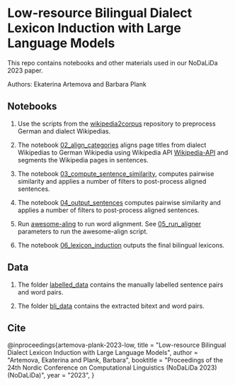 # Low-resource Bilingual Dialect Lexicon Induction with Large Language Models 


This repo contains notebooks and other materials used in our NoDaLiDa 2023 paper.

Authors: Ekaterina Artemova and Barbara Plank

## Notebooks

1. Use the scripts from the [wikipedia2corpus](https://github.com/GermanT5/wikipedia2corpus) repository to preprocess German and dialect Wikipedias. 

2. The notebook [02_align_categories](https://github.com/mainlp/dialect-BLI/blob/main/02_align_categories.ipynb)  aligns page titles from dialect Wikipedias to German Wikipedia using Wikipedia API [Wikipedia-API](https://pypi.org/project/Wikipedia-API/) and segments the Wikipedia pages in sentences.

3. The notebook [03_compute_sentence_similarity](https://github.com/mainlp/dialect-BLI/blob/main/03_compute_sentence_similarity.ipynb), computes pairwise similarity and applies a number of filters to post-process aligned sentences.

4. The notebook [04_output_sentences](https://github.com/mainlp/dialect-BLI/blob/main/04_output_sentences.ipynb) computes pairwise similarity and applies a number of filters to post-process aligned sentences.

5. Run [awesome-aling](https://github.com/neulab/awesome-align) to run word alignment. See [05_run_aligner](https://github.com/mainlp/dialect-BLI/blob/main/05_run_aligner.sh) parameters to run the awesome-align script. 

6. The notebook [06_lexicon_induction](https://github.com/mainlp/dialect-BLI/blob/main/04_output_sentences.ipynb) outputs the final bilingual lexicons. 


## Data

1. The folder [labelled_data](https://github.com/mainlp/dialect-BLI/blob/main/labelled_data)  contains the manually labelled sentence pairs and word pairs.

2. The folder [bli_data](https://github.com/mainlp/dialect-BLI/blob/main/bli_data)  contains the extracted bitext and word pairs.

## Cite

@inproceedings{artemova-plank-2023-low,
    title = "Low-resource Bilingual Dialect Lexicon Induction with Large Language Models",
    author = "Artemova, Ekaterina  and
      Plank, Barbara",
    booktitle = "Proceedings of the 24th Nordic Conference on Computational Linguistics (NoDaLiDa 2023) (NoDaLiDa)",
    year = "2023",
}




